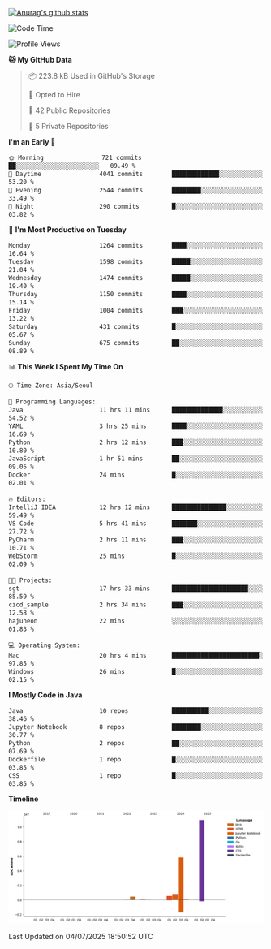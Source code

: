 [![Anurag's github stats](https://github-readme-stats.vercel.app/api?username=hajubal)](https://github.com/anuraghazra/github-readme-stats)

<!--START_SECTION:waka-->
![Code Time](http://img.shields.io/badge/Code%20Time-570%20hrs%202%20mins-blue)

![Profile Views](http://img.shields.io/badge/Profile%20Views-0-blue)

**🐱 My GitHub Data** 

> 📦 223.8 kB Used in GitHub's Storage 
 > 
> 💼 Opted to Hire
 > 
> 📜 42 Public Repositories 
 > 
> 🔑 5 Private Repositories 
 > 
**I'm an Early 🐤** 

```text
🌞 Morning                721 commits         ██░░░░░░░░░░░░░░░░░░░░░░░   09.49 % 
🌆 Daytime                4041 commits        █████████████░░░░░░░░░░░░   53.20 % 
🌃 Evening                2544 commits        ████████░░░░░░░░░░░░░░░░░   33.49 % 
🌙 Night                  290 commits         █░░░░░░░░░░░░░░░░░░░░░░░░   03.82 % 
```
📅 **I'm Most Productive on Tuesday** 

```text
Monday                   1264 commits        ████░░░░░░░░░░░░░░░░░░░░░   16.64 % 
Tuesday                  1598 commits        █████░░░░░░░░░░░░░░░░░░░░   21.04 % 
Wednesday                1474 commits        █████░░░░░░░░░░░░░░░░░░░░   19.40 % 
Thursday                 1150 commits        ████░░░░░░░░░░░░░░░░░░░░░   15.14 % 
Friday                   1004 commits        ███░░░░░░░░░░░░░░░░░░░░░░   13.22 % 
Saturday                 431 commits         █░░░░░░░░░░░░░░░░░░░░░░░░   05.67 % 
Sunday                   675 commits         ██░░░░░░░░░░░░░░░░░░░░░░░   08.89 % 
```


📊 **This Week I Spent My Time On** 

```text
🕑︎ Time Zone: Asia/Seoul

💬 Programming Languages: 
Java                     11 hrs 11 mins      ██████████████░░░░░░░░░░░   54.52 % 
YAML                     3 hrs 25 mins       ████░░░░░░░░░░░░░░░░░░░░░   16.69 % 
Python                   2 hrs 12 mins       ███░░░░░░░░░░░░░░░░░░░░░░   10.80 % 
JavaScript               1 hr 51 mins        ██░░░░░░░░░░░░░░░░░░░░░░░   09.05 % 
Docker                   24 mins             █░░░░░░░░░░░░░░░░░░░░░░░░   02.01 % 

🔥 Editors: 
IntelliJ IDEA            12 hrs 12 mins      ███████████████░░░░░░░░░░   59.49 % 
VS Code                  5 hrs 41 mins       ███████░░░░░░░░░░░░░░░░░░   27.72 % 
PyCharm                  2 hrs 11 mins       ███░░░░░░░░░░░░░░░░░░░░░░   10.71 % 
WebStorm                 25 mins             █░░░░░░░░░░░░░░░░░░░░░░░░   02.09 % 

🐱‍💻 Projects: 
sgt                      17 hrs 33 mins      █████████████████████░░░░   85.59 % 
cicd_sample              2 hrs 34 mins       ███░░░░░░░░░░░░░░░░░░░░░░   12.58 % 
hajuheon                 22 mins             ░░░░░░░░░░░░░░░░░░░░░░░░░   01.83 % 

💻 Operating System: 
Mac                      20 hrs 4 mins       ████████████████████████░   97.85 % 
Windows                  26 mins             █░░░░░░░░░░░░░░░░░░░░░░░░   02.15 % 
```

**I Mostly Code in Java** 

```text
Java                     10 repos            ██████████░░░░░░░░░░░░░░░   38.46 % 
Jupyter Notebook         8 repos             ████████░░░░░░░░░░░░░░░░░   30.77 % 
Python                   2 repos             ██░░░░░░░░░░░░░░░░░░░░░░░   07.69 % 
Dockerfile               1 repo              █░░░░░░░░░░░░░░░░░░░░░░░░   03.85 % 
CSS                      1 repo              █░░░░░░░░░░░░░░░░░░░░░░░░   03.85 % 
```



**Timeline**

![Lines of Code chart](https://raw.githubusercontent.com/hajubal/hajubal/main/assets/bar_graph.png)


 Last Updated on 04/07/2025 18:50:52 UTC
<!--END_SECTION:waka-->